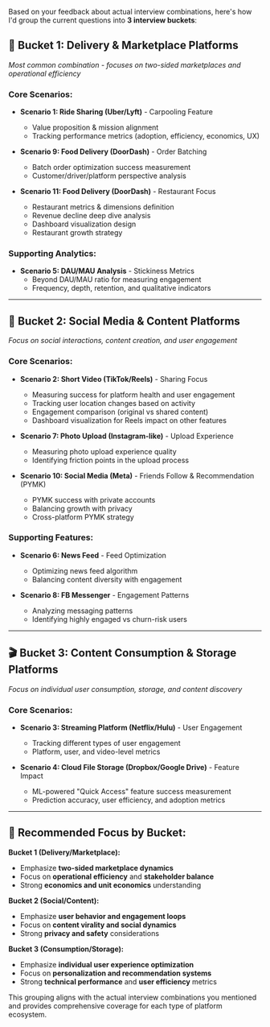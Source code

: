 
Based on your feedback about actual interview combinations, here's how I'd group the current questions into **3 interview buckets**:

## **🚗 Bucket 1: Delivery & Marketplace Platforms** 
*Most common combination - focuses on two-sided marketplaces and operational efficiency*

### Core Scenarios:
- **Scenario 1: Ride Sharing (Uber/Lyft)** - Carpooling Feature
  - Value proposition & mission alignment
  - Tracking performance metrics (adoption, efficiency, economics, UX)
  
- **Scenario 9: Food Delivery (DoorDash)** - Order Batching
  - Batch order optimization success measurement
  - Customer/driver/platform perspective analysis

- **Scenario 11: Food Delivery (DoorDash)** - Restaurant Focus  
  - Restaurant metrics & dimensions definition
  - Revenue decline deep dive analysis
  - Dashboard visualization design
  - Restaurant growth strategy

### Supporting Analytics:
- **Scenario 5: DAU/MAU Analysis** - Stickiness Metrics
  - Beyond DAU/MAU ratio for measuring engagement
  - Frequency, depth, retention, and qualitative indicators

---

## **📱 Bucket 2: Social Media & Content Platforms**
*Focus on social interactions, content creation, and user engagement*

### Core Scenarios:
- **Scenario 2: Short Video (TikTok/Reels)** - Sharing Focus
  - Measuring success for platform health and user engagement
  - Tracking user location changes based on activity
  - Engagement comparison (original vs shared content)
  - Dashboard visualization for Reels impact on other features

- **Scenario 7: Photo Upload (Instagram-like)** - Upload Experience
  - Measuring photo upload experience quality
  - Identifying friction points in the upload process

- **Scenario 10: Social Media (Meta)** - Friends Follow & Recommendation (PYMK)
  - PYMK success with private accounts
  - Balancing growth with privacy
  - Cross-platform PYMK strategy

### Supporting Features:
- **Scenario 6: News Feed** - Feed Optimization
  - Optimizing news feed algorithm
  - Balancing content diversity with engagement

- **Scenario 8: FB Messenger** - Engagement Patterns
  - Analyzing messaging patterns
  - Identifying highly engaged vs churn-risk users

---

## **🎬 Bucket 3: Content Consumption & Storage Platforms**
*Focus on individual user consumption, storage, and content discovery*

### Core Scenarios:
- **Scenario 3: Streaming Platform (Netflix/Hulu)** - User Engagement
  - Tracking different types of user engagement
  - Platform, user, and video-level metrics

- **Scenario 4: Cloud File Storage (Dropbox/Google Drive)** - Feature Impact
  - ML-powered "Quick Access" feature success measurement
  - Prediction accuracy, user efficiency, and adoption metrics

---

## **🎯 Recommended Focus by Bucket:**

**Bucket 1 (Delivery/Marketplace):** 
- Emphasize **two-sided marketplace dynamics**
- Focus on **operational efficiency** and **stakeholder balance**
- Strong **economics and unit economics** understanding

**Bucket 2 (Social/Content):** 
- Emphasize **user behavior and engagement loops**
- Focus on **content virality and social dynamics**
- Strong **privacy and safety** considerations

**Bucket 3 (Consumption/Storage):** 
- Emphasize **individual user experience optimization**
- Focus on **personalization and recommendation systems**
- Strong **technical performance** and **user efficiency** metrics

This grouping aligns with the actual interview combinations you mentioned and provides comprehensive coverage for each type of platform ecosystem.
